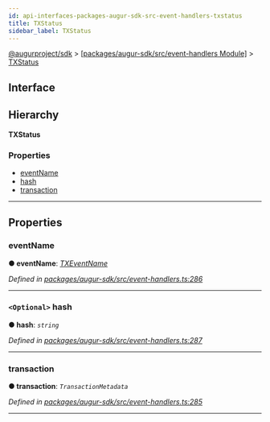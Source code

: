 ```yaml
---
id: api-interfaces-packages-augur-sdk-src-event-handlers-txstatus
title: TXStatus
sidebar_label: TXStatus
---
```


[@augurproject/sdk](api-readme.md) > [[packages/augur-sdk/src/event-handlers Module]](api-modules-packages-augur-sdk-src-event-handlers-module.md) > [TXStatus](api-interfaces-packages-augur-sdk-src-event-handlers-txstatus.md)

## Interface

## Hierarchy

**TXStatus**

### Properties

* [eventName](api-interfaces-packages-augur-sdk-src-event-handlers-txstatus.md#eventname)
* [hash](api-interfaces-packages-augur-sdk-src-event-handlers-txstatus.md#hash)
* [transaction](api-interfaces-packages-augur-sdk-src-event-handlers-txstatus.md#transaction)

---

## Properties

<a id="eventname"></a>

###  eventName

**● eventName**: *[TXEventName](api-enums-packages-augur-sdk-src-constants-txeventname.md)*

*Defined in [packages/augur-sdk/src/event-handlers.ts:286](https://github.com/AugurProject/augur/blob/0ea8996003/packages/augur-sdk/src/event-handlers.ts#L286)*

___
<a id="hash"></a>

### `<Optional>` hash

**● hash**: *`string`*

*Defined in [packages/augur-sdk/src/event-handlers.ts:287](https://github.com/AugurProject/augur/blob/0ea8996003/packages/augur-sdk/src/event-handlers.ts#L287)*

___
<a id="transaction"></a>

###  transaction

**● transaction**: *`TransactionMetadata`*

*Defined in [packages/augur-sdk/src/event-handlers.ts:285](https://github.com/AugurProject/augur/blob/0ea8996003/packages/augur-sdk/src/event-handlers.ts#L285)*

___

